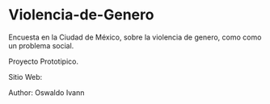 # Violencia-de-Genero
Encuesta en la Ciudad de México, sobre la violencia de genero, como como un problema social.

Proyecto Prototipico.

Sitio Web:

Author: Oswaldo Ivann 
